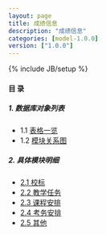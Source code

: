 ```yaml
---
layout: page
title: 成绩信息 
description: "成绩信息"
categories: [model-1.0.0]
version: ["1.0.0"]
---
```

{% include JB/setup %}

#### 目 录

##### 1. 数据库对象列表
  * 1.1 [表格一览](tables.html)
  * 1.2 [模块关系图](images.html)

##### 2. 具体模块明细
* [2.1 校标](xb.html)
* [2.2 教学任务](lesson.html)
* [2.3 课程安排](schedule.html)
* [2.4 考务安排](exam.html)
* [2.5 其他](misc.html)
